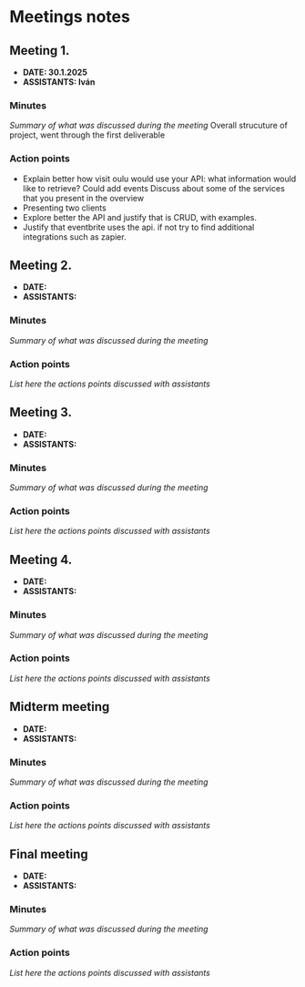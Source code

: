 # Meetings notes

## Meeting 1.
* **DATE: 30.1.2025**
* **ASSISTANTS: Iván**

### Minutes
*Summary of what was discussed during the meeting*
Overall strucuture of project, went through the first deliverable

### Action points
*	Explain better how visit oulu would use your API: what information would like to retrieve? Could add events Discuss about some of the services that you present in the overview
*   Presenting two clients
*   Explore better the API and justify that is CRUD, with examples.
*   Justify that eventbrite uses the api. if not try to find additional integrations such as zapier.




## Meeting 2.
* **DATE:**
* **ASSISTANTS:**

### Minutes
*Summary of what was discussed during the meeting*

### Action points
*List here the actions points discussed with assistants*




## Meeting 3.
* **DATE:**
* **ASSISTANTS:**

### Minutes
*Summary of what was discussed during the meeting*

### Action points
*List here the actions points discussed with assistants*




## Meeting 4.
* **DATE:**
* **ASSISTANTS:**

### Minutes
*Summary of what was discussed during the meeting*

### Action points
*List here the actions points discussed with assistants*




## Midterm meeting
* **DATE:**
* **ASSISTANTS:**

### Minutes
*Summary of what was discussed during the meeting*

### Action points
*List here the actions points discussed with assistants*




## Final meeting
* **DATE:**
* **ASSISTANTS:**

### Minutes
*Summary of what was discussed during the meeting*

### Action points
*List here the actions points discussed with assistants*




